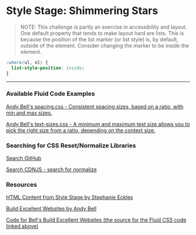 # Style Stage: Shimmering Stars

> NOTE: This challenge is partly an exercise in accessibility and layout. One default property that tends to make layout hard are lists. This is because the position of the list marker (or list style) is, by default, outside of the element. Consider changing the marker to be inside the element.

```css
:where(ul, ol) {
  list-style-position: inside;
}
```

---

### Available Fluid Code Examples

[Andy Bell's spacing.css - Consistent spacing sizes, based on a ratio, with min and max sizes.](https://gist.github.com/cynthiateeters/88825c17225ce01ef7461e3cd22997ca)

[Andy Bell's text-sizes.css - A minimum and maximum text size allows you to pick the right size from a ratio, depending on the context size.](https://gist.github.com/cynthiateeters/5af47329cbe01e4497b3a0647a5aece4)

### Searching for CSS Reset/Normalize Libraries

[Search GitHub](https://github.com/search?o=desc&q=css+normalize&s=stars&type=Repositories)

[Search CDNJS - search for normalize ](https://cdnjs.com/libraries)

### Resources

[HTML Content from Style Stage by Stephanie Eckles](https://stylestage.dev)

[Build Excellent Websites by Andy Bell](https://buildexcellentwebsit.es/)

[Code for Bell's Build Excellent Websites (the source for the Fluid CSS code linked above) ](https://glitch.com/edit/#!/build-excellent-websites)

